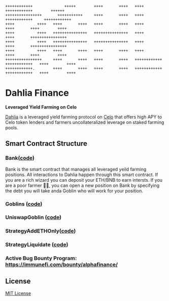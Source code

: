 ```
++++++++++++              +++++        ++++       ++++   ++++           ++++++++++++        ++++++  
++++++++++++++++       +++++++++++     ++++       ++++   ++++           ++++++++++++     ++++++++++++
++++          ++++   ++++       ++++   ++++       ++++   ++++               ++++       ++++        ++++
++++          ++++   +++++++++++++++   +++++++++++++++   ++++               ++++       ++++++++++++++++
++++          ++++   +++++++++++++++   +++++++++++++++   ++++               ++++       ++++++++++++++++
++++          ++++   ++++       ++++   ++++       ++++   ++++               ++++       ++++        ++++
++++++++++++++++     ++++       ++++   ++++       ++++   ++++++++++++   ++++++++++++   ++++        ++++
++++++++++++.        ++++       ++++   ++++       ++++   ++++++++++++   ++++++++++++   ++++        ++++
```

# Dahlia Finance

**Leveraged Yield Farming on Celo**
 
 
[Dahlia](https://alfajores.dahlia.finance) is a leveraged yield farming protocol on [Celo](https://celo.org/) that offers high APY to Celo token lenders and farmers uncollateralized leverage on staked farming pools.

## Smart Contract Structure


### Bank([code](./contracts/Bank.sol))

Bank is the smart contract that manages all leveraged yeild farming positions. All interactions to Dahlia happen through this smart contract. If you are a rich wizard you can deposit your ETH/BNB to earn intersts. If you are a poor farmer 👩‍🌾, you can open a new position on Bank by specifying the debt you will take anda Goblin who will work for your position.

### Goblins ([code](./contracts/Goblin.sol))

### UniswapGoblin ([code](./contracts/UniswapGoblin.sol))

### StrategyAddETHOnly([code](./contracts/StrategyAddETHOnly.sol))

### StrategyLiquidate ([code](./contracts/StrategyLiquidate.sol))

### Active Bug Bounty Program: https://immunefi.com/bounty/alphafinance/

## License

[MIT License](https://opensource.org/licenses/MIT)
